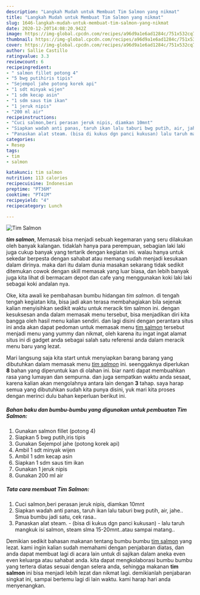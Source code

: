 ```yaml
---
description: "Langkah Mudah untuk Membuat Tim Salmon yang nikmat"
title: "Langkah Mudah untuk Membuat Tim Salmon yang nikmat"
slug: 1646-langkah-mudah-untuk-membuat-tim-salmon-yang-nikmat
date: 2020-12-20T14:08:20.942Z
image: https://img-global.cpcdn.com/recipes/a96d9a1e6ad1284c/751x532cq70/tim-salmon-foto-resep-utama.jpg
thumbnail: https://img-global.cpcdn.com/recipes/a96d9a1e6ad1284c/751x532cq70/tim-salmon-foto-resep-utama.jpg
cover: https://img-global.cpcdn.com/recipes/a96d9a1e6ad1284c/751x532cq70/tim-salmon-foto-resep-utama.jpg
author: Sallie Castillo
ratingvalue: 3.3
reviewcount: 6
recipeingredient:
- " salmon fillet potong 4"
- "5 bwg putihiris tipis"
- "Sejempol jahe potong korek api"
- "1 sdt minyak wijen"
- "1 sdm kecap asin"
- "1 sdm saus tim ikan"
- "1 jeruk nipis"
- "200 ml air"
recipeinstructions:
- "Cuci salmon,beri perasan jeruk nipis, diamkan 10mnt"
- "Siapkan wadah anti panas, taruh ikan lalu taburi bwg putih, air, jahe.. Smua bumbu jadi satu, cek rasa.."
- "Panaskan alat steam. (bisa di kukus dgn panci kukusan) lalu taruh mangkuk isi salmon, steam slma 15-20mnt..atau sampai matang.."
categories:
- Resep
tags:
- tim
- salmon

katakunci: tim salmon 
nutrition: 113 calories
recipecuisine: Indonesian
preptime: "PT36M"
cooktime: "PT41M"
recipeyield: "4"
recipecategory: Lunch

---
```



![Tim Salmon](https://img-global.cpcdn.com/recipes/a96d9a1e6ad1284c/751x532cq70/tim-salmon-foto-resep-utama.jpg)

<b><i>tim salmon</i></b>, Memasak bisa menjadi sebuah kegemaran yang seru dilakukan oleh banyak kalangan. tidaklah hanya para perempuan, sebagian laki laki juga cukup banyak yang tertarik dengan kegiatan ini. walau hanya untuk sekedar berpesta dengan sahabat atau memang sudah menjadi kesukaan dalam dirinya. maka dari itu dalam dunia masakan sekarang tidak sedikit ditemukan cowok dengan skill memasak yang luar biasa, dan lebih banyak juga kita lihat di bermacam depot dan cafe yang menggunakan koki laki laki sebagai koki andalan nya.

Oke, kita awali ke pembahasan bumbu hidangan <i>tim salmon</i>. di tengah tengah kegiatan kita, bisa jadi akan terasa membahagiakan bila sejenak kalian menyisihkan sedikit waktu untuk meracik tim salmon ini. dengan kesuksesan anda dalam memasak menu tersebut, bisa menjadikan diri kita bangga oleh hasil menu kalian sendiri. dan lagi disini dengan perantara situs ini anda akan dapat pedoman untuk memasak menu <u>tim salmon</u> tersebut menjadi menu yang yummy dan nikmat, oleh karena itu ingat ingat alamat situs ini di gadget anda sebagai salah satu referensi anda dalam meracik menu baru yang lezat.




Mari langsung saja kita start untuk menyiapkan barang barang yang dibutuhkan dalam memasak menu <u><i>tim salmon</i></u> ini. seenggaknya diperlukan <b>8</b> bahan yang diperuntuk kan di olahan ini. biar nanti dapat membuahkan rasa yang lumayan dan sempurna. dan juga sempatkan waktu anda sesaat, karena kalian akan mengolahnya antara lain dengan <b>3</b> tahap. saya harap semua yang dibutuhkan sudah kita punya disini, yuk mari kita proses dengan merinci dulu bahan keperluan berikut ini.

<!--inarticleads1-->

##### Bahan baku dan bumbu-bumbu yang digunakan untuk pembuatan Tim Salmon:

1. Gunakan  salmon fillet (potong 4)
1. Siapkan 5 bwg putih,iris tipis
1. Gunakan Sejempol jahe (potong korek api)
1. Ambil 1 sdt minyak wijen
1. Ambil 1 sdm kecap asin
1. Siapkan 1 sdm saus tim ikan
1. Gunakan 1 jeruk nipis
1. Gunakan 200 ml air




<!--inarticleads2-->

##### Tata cara membuat Tim Salmon:

1. Cuci salmon,beri perasan jeruk nipis, diamkan 10mnt
1. Siapkan wadah anti panas, taruh ikan lalu taburi bwg putih, air, jahe.. Smua bumbu jadi satu, cek rasa..
1. Panaskan alat steam. - (bisa di kukus dgn panci kukusan) - lalu taruh mangkuk isi salmon, steam slma 15-20mnt..atau sampai matang..




Demikian sedikit bahasan makanan tentang bumbu bumbu <u>tim salmon</u> yang lezat. kami ingin kalian sudah memahami dengan penjabaran diatas, dan anda dapat membuat lagi di acara lain untuk di sajikan dalam aneka even even keluarga atau sahabat anda. kita dapat mengkolaborasi bumbu bumbu yang tertera diatas sesuai dengan selera anda, sehingga makanan <b>tim salmon</b> ini bisa menjadi lebih lezat dan nikmat lagi. demikianlah penjabaran singkat ini, sampai bertemu lagi di lain waktu. kami harap hari anda menyenangkan.
